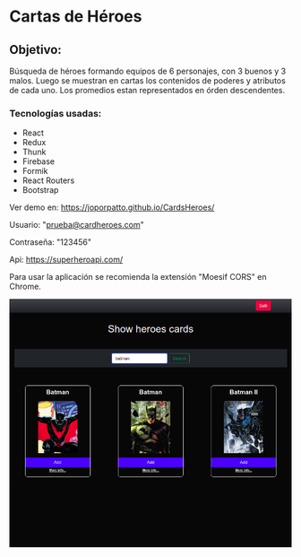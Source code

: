 # Cartas de Héroes
## Objetivo:
Búsqueda de héroes formando equipos de 6 personajes, con 3 buenos y 3 malos. Luego se muestran en cartas los contenidos de poderes y atributos de cada uno.
Los promedios estan representados en órden descendentes.

### Tecnologías usadas:
* React
* Redux 
* Thunk
* Firebase
* Formik 
* React Routers
* Bootstrap

Ver demo en: https://joporpatto.github.io/CardsHeroes/

Usuario:  "prueba@cardheroes.com"

Contraseña: "123456" 

Api: https://superheroapi.com/

Para usar la aplicación se recomienda la extensión "Moesif CORS"  en Chrome.


![ScreenShot](/public/imagenes/imagen1.png)





